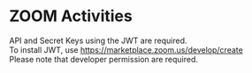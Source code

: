 # ZOOM Activities

API and Secret Keys using the JWT are required. </br>
To install JWT, use https://marketplace.zoom.us/develop/create </br>
Please note that developer permission are required. </br>
